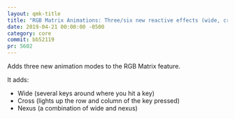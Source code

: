 ```yaml
---
layout: qmk-title
title: "RGB Matrix Animations: Three/six new reactive effects (wide, cross, nexus) "
date: 2019-04-21 00:00:00 -0500
category: core
commit: bb52119 
pr: 5602
---
```


Adds three new animation modes to the RGB Matrix feature.  

It adds: 
* Wide (several keys around where you hit a key)
* Cross (lights up the row and column of the key pressed)
* Nexus (a combination of wide and nexus)
